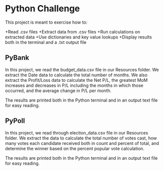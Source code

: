 # Python Challenge

This project is meant to exercise how to:

+Read .csv files
+Extract data from .csv files
+Run calculations on extracted data
+Use dictionaries and key value lookups
+Display results both in the terminal and a .txt output file


## PyBank

In this project, we read the budget_data.csv file in our Resources folder.  We extract the Date data to calculate the total number of months.  We also extract the Profit/Loss data to calculate the Net P/L, the greatest MoM increases and decreases in P/L including the months in which those occurred, and the average change in P/L per month.

The results are printed both in the Python terminal and in an output text file for easy reading.


## PyPoll

In this project, we read through election_data.csv file in our Resources folder.  We extract the data to calculate the total number of votes cast, how many votes each candidate received both in count and percent of total, and determine the winner based on the percent popular vote calculation.

The results are printed both in the Python terminal and in an output text file for easy reading.